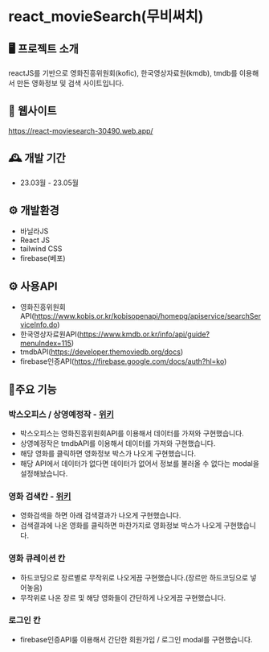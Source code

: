# react_movieSearch(무비써치)

## 🖥️ 프로젝트 소개
reactJS를 기반으로 영화진흥위원회(kofic), 한국영상자료원(kmdb), tmdb를 이용해서 만든 영화정보 및 검색 사이트입니다.

## 🧭 웹사이트
https://react-moviesearch-30490.web.app/

## 🕰️ 개발 기간
- 23.03월 - 23.05월

## ⚙️ 개발환경
- 바닐라JS
- React JS
- tailwind CSS
- firebase(베포)

## ⚙️ 사용API
- 영화진흥위원회API(https://www.kobis.or.kr/kobisopenapi/homepg/apiservice/searchServiceInfo.do)
- 한국영상자료원API(https://www.kmdb.or.kr/info/api/guide?menuIndex=115)
- tmdbAPI(https://developer.themoviedb.org/docs)
- firebase인증API(https://firebase.google.com/docs/auth?hl=ko)

## 📌주요 기능
### 박스오피스 / 상영예정작 - <a href="https://github.com/mandarinfactory/react_movieSearch/wiki/%EC%A3%BC%EC%9A%94%EA%B8%B0%EB%8A%A5(%EB%B0%95%EC%8A%A4%EC%98%A4%ED%94%BC%EC%8A%A4,--%EC%83%81%EC%98%81%EC%98%88%EC%A0%95%EC%9E%91)">위키</a>
- 박스오피스는 영화진흥위원회API를 이용해서 데이터를 가져와 구현했습니다.
- 상영예정작은 tmdbAPI를 이용해서 데이터를 가져와 구현했습니다.
- 해당 영화를 클릭하면 영화정보 박스가 나오게 구현했습니다.
- 해당 API에서 데이터가 없다면 데이터가 없어서 정보를 불러올 수 없다는 modal을 설정해놨습니다.

### 영화 검색칸 - <a href="https://github.com/mandarinfactory/react_movieSearch/wiki/%EC%A3%BC%EC%9A%94%EA%B8%B0%EB%8A%A5(%EC%98%81%ED%99%94%EA%B2%80%EC%83%89)">위키</a>
- 영화검색을 하면 아래 검색결과가 나오게 구현했습니다.
- 검색결과에 나온 영화를 클릭하면 마찬가지로 영화정보 박스가 나오게 구현했습니다.

### 영화 큐레이션 칸
- 하드코딩으로 장르별로 무작위로 나오게끔 구현했습니다.(장르만 하드코딩으로 넣어놓음)
- 무작위로 나온 장르 및 해당 영화들이 간단하게 나오게끔 구현했습니다.

### 로그인 칸
- firebase인증API룰 이용해서 간단한 회원가입 / 로그인 modal를 구현했습니다. 
